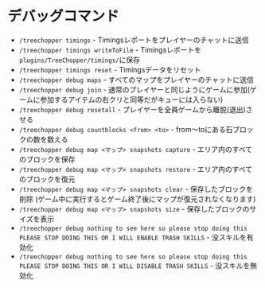 # デバッグコマンド

- `/treechopper timings` - Timingsレポートをプレイヤーのチャットに送信
- `/treechopper timings writeToFile` - Timingsレポートを`plugins/TreeChopper/timings/`に保存
- `/treechopper timings reset` - Timingsデータをリセット
- `/treechopper debug maps` - すべてのマップをプレイヤーのチャットに送信
- `/treechopper debug join` - 通常のプレイヤーと同じようにゲームに参加(ゲームに参加するアイテムの右クリと同等だがキューには入らない)
- `/treechopper debug resetall` - プレイヤーを全員ゲームから離脱(退出)させる
- `/treechopper debug countblocks <from> <to>` - from～toにある石ブロックの数を数える
- `/treechopper debug map <マップ> snapshots capture` - エリア内のすべてのブロックを保存
- `/treechopper debug map <マップ> snapshots restore` - エリア内のすべてのブロックを復元
- `/treechopper debug map <マップ> snapshots clear` - 保存したブロックを削除 (ゲーム中に実行するとゲーム終了後にマップが復元されなくなります)
- `/treechopper debug map <マップ> snapshots size` - 保存したブロックのサイズを表示
- `/treechopper debug nothing to see here so please stop doing this PLEASE STOP DOING THIS OR I WILL ENABLE TRASH SKILLS` - 没スキルを有効化
- `/treechopper debug nothing to see here so please stop doing this PLEASE STOP DOING THIS OR I WILL DISABLE TRASH SKILLS` - 没スキルを無効化
